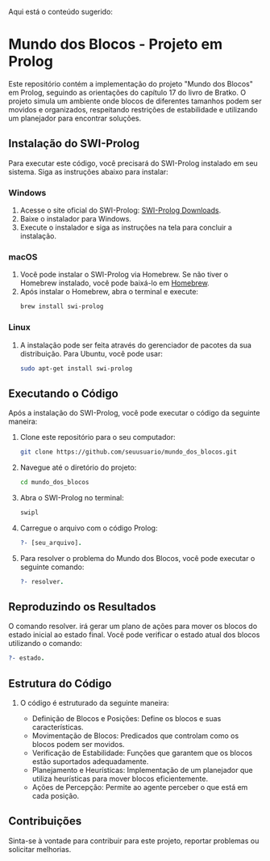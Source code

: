 
Aqui está o conteúdo sugerido:

# Mundo dos Blocos - Projeto em Prolog

Este repositório contém a implementação do projeto "Mundo dos Blocos" em Prolog, seguindo as orientações do capítulo 17 do livro de Bratko. O projeto simula um ambiente onde blocos de diferentes tamanhos podem ser movidos e organizados, respeitando restrições de estabilidade e utilizando um planejador para encontrar soluções.

## Instalação do SWI-Prolog

Para executar este código, você precisará do SWI-Prolog instalado em seu sistema. Siga as instruções abaixo para instalar:

### Windows
1. Acesse o site oficial do SWI-Prolog: [SWI-Prolog Downloads](https://www.swi-prolog.org/Download.html).
2. Baixe o instalador para Windows.
3. Execute o instalador e siga as instruções na tela para concluir a instalação.

### macOS
1. Você pode instalar o SWI-Prolog via Homebrew. Se não tiver o Homebrew instalado, você pode baixá-lo em [Homebrew](https://brew.sh/).
2. Após instalar o Homebrew, abra o terminal e execute:
   ```bash
   brew install swi-prolog

### Linux
1. A instalação pode ser feita através do gerenciador de pacotes da sua distribuição. Para Ubuntu, você pode usar:
    ```bash
    sudo apt-get install swi-prolog

## Executando o Código

Após a instalação do SWI-Prolog, você pode executar o código da seguinte maneira:

1. Clone este repositório para o seu computador:
    ```bash
    git clone https://github.com/seuusuario/mundo_dos_blocos.git

2. Navegue até o diretório do projeto:
   ```bash
   cd mundo_dos_blocos

3. Abra o SWI-Prolog no terminal:
   ```prolog
   swipl

4. Carregue o arquivo com o código Prolog:
   ```prolog
   ?- [seu_arquivo].

5. Para resolver o problema do Mundo dos Blocos, você pode executar o seguinte comando:
    ```prolog
    ?- resolver.

## Reproduzindo os Resultados

O comando resolver. irá gerar um plano de ações para mover os blocos do estado inicial ao estado final. Você pode verificar o estado atual dos blocos utilizando o comando:
   ```prolog
   ?- estado.
```

## Estrutura do Código

1. O código é estruturado da seguinte maneira:

    - Definição de Blocos e Posições: Define os blocos e suas características.
    - Movimentação de Blocos: Predicados que controlam como os blocos podem ser movidos.
    - Verificação de Estabilidade: Funções que garantem que os blocos estão suportados adequadamente.
    - Planejamento e Heurísticas: Implementação de um planejador que utiliza heurísticas para mover blocos eficientemente.
    - Ações de Percepção: Permite ao agente perceber o que está em cada posição.

## Contribuições

Sinta-se à vontade para contribuir para este projeto, reportar problemas ou solicitar melhorias.